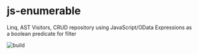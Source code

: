 # js-enumerable
Linq, AST Visitors, CRUD repository using JavaScript/OData Expressions as a boolean predicate for filter

![build](https://github.com/tfso/js-enumerable/workflows/build/badge.svg?branch=master)
 